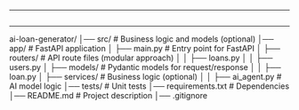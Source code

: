 
---
```go

```
---

ai-loan-generator/
│── src/                 # Business logic and models (optional)
│── app/                 # FastAPI application
│   ├── main.py          # Entry point for FastAPI
│   ├── routers/         # API route files (modular approach)
│   │   ├── loans.py
│   │   ├── users.py
│   ├── models/          # Pydantic models for request/response
│   │   ├── loan.py
│   ├── services/        # Business logic (optional)
│   │   ├── ai_agent.py  # AI model logic
│── tests/               # Unit tests
│── requirements.txt     # Dependencies
│── README.md            # Project description
│── .gitignore

